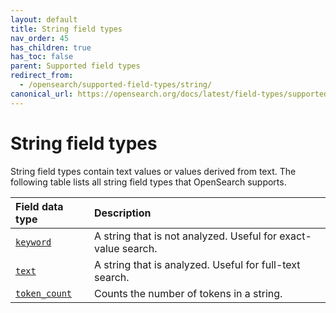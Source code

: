 ```yaml
---
layout: default
title: String field types
nav_order: 45
has_children: true
has_toc: false
parent: Supported field types
redirect_from:
  - /opensearch/supported-field-types/string/
canonical_url: https://opensearch.org/docs/latest/field-types/supported-field-types/string/
---
```


# String field types

String field types contain text values or values derived from text. The following table lists all string field types that OpenSearch supports.

Field data type | Description
:--- | :---  
[`keyword`]({{site.url}}{{site.baseurl}}/opensearch/supported-field-types/keyword/) | A string that is not analyzed. Useful for exact-value search.
[`text`]({{site.url}}{{site.baseurl}}/opensearch/supported-field-types/text/) | A string that is analyzed. Useful for full-text search.
[`token_count`]({{site.url}}{{site.baseurl}}/opensearch/supported-field-types/token-count/)  | Counts the number of tokens in a string. 
